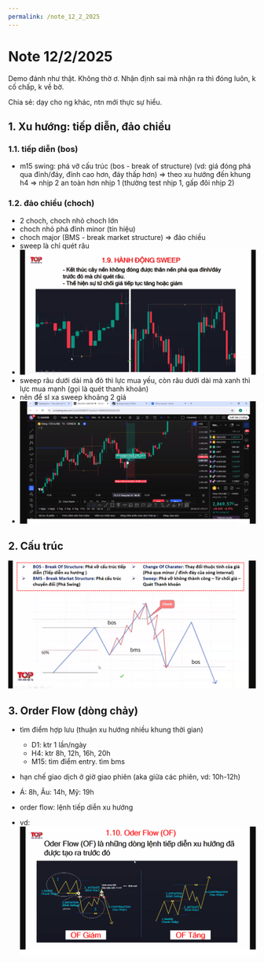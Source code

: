 ```yaml
---
permalink: /note_12_2_2025
---
```


# Note 12/2/2025

Demo đánh như thật. Không thờ ơ.
Nhận định sai mà nhận ra thì đóng luôn, k cố chấp, k về bờ.

Chia sẻ: dạy cho ng khác, ntn mới thực sự hiểu.

## 1. Xu hướng: tiếp diễn, đảo chiều

### 1.1. tiếp diễn (bos)

- m15 swing: phá vỡ cấu trúc (bos - break of structure) (vd: giá đóng phá qua đỉnh/đáy, đỉnh cao hơn, đáy thấp hơn)
  => theo xu hướng đến khung h4
  => nhịp 2 an toàn hơn nhịp 1 (thường test nhịp 1, gấp đôi nhịp 2)

### 1.2. đảo chiều (choch)

- 2 choch, choch nhỏ choch lớn
- choch nhỏ phá đỉnh minor (tín hiệu)
- choch major (BMS - break market structure) => đảo chiều
- sweep là chỉ quét râu
- ![sweep.png](./sweep.png)
- sweep râu dưới dài mà đỏ thì lực mua yếu, còn râu dưới dài mà xanh thì lực mua mạnh (gọi là quét thanh khoản)
- nên để sl xa sweep khoảng 2 giá
- ![vd_quet_thanh_khoan.png](./vd_quet_thanh_khoan.png)

## 2. Cấu trúc

![structure.png](./structure.png)

## 3. Order Flow (dòng chảy)

- tìm điểm hợp lưu (thuận xu hướng nhiều khung thời gian)

  - D1: ktr 1 lần/ngày
  - H4: ktr 8h, 12h, 16h, 20h
  - M15: tìm điểm entry. tìm bms

- hạn chế giao dịch ở giờ giao phiên (aka giữa các phiên, vd: 10h-12h)
- Á: 8h, Âu: 14h, Mỹ: 19h
- order flow: lệnh tiếp diễn xu hướng
- vd: ![order_flow.png](./order_flow.png)
